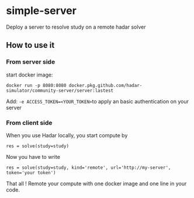 # simple-server
Deploy a server to resolve study on a remote hadar solver

## How to use it
### From server side
start docker image:

`docker run -p 8080:8080 docker.pkg.github.com/hadar-simulator/community-server/server:lastest`

Add: `-e ACCESS_TOKEN=<YOUR_TOKEN>`to apply an basic authentication on your server

### From client side
When you use Hadar locally, you start compute by

`res = solve(study=study)`

Now you have to write

`res = solve(study=study, kind='remote', url='http://my-server', token='your token')`

That all ! Remote your compute with one docker image and one line in your code.
